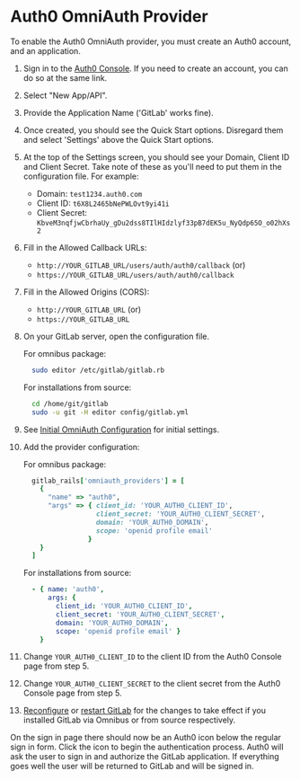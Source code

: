 # Auth0 OmniAuth Provider

To enable the Auth0 OmniAuth provider, you must create an Auth0 account, and an
application.

1. Sign in to the [Auth0 Console](https://auth0.com/auth/login). If you need to
   create an account, you can do so at the same link.

1. Select "New App/API".

1. Provide the Application Name ('GitLab' works fine).

1. Once created, you should see the Quick Start options. Disregard them and
   select 'Settings' above the Quick Start options.

1. At the top of the Settings screen, you should see your Domain, Client ID and
   Client Secret. Take note of these as you'll need to put them in the
   configuration file. For example:
   - Domain: `test1234.auth0.com`
   - Client ID: `t6X8L2465bNePWLOvt9yi41i`
   - Client Secret: `KbveM3nqfjwCbrhaUy_gDu2dss8TIlHIdzlyf33pB7dEK5u_NyQdp65O_o02hXs2`

1. Fill in the Allowed Callback URLs:
   - `http://YOUR_GITLAB_URL/users/auth/auth0/callback` (or)
   - `https://YOUR_GITLAB_URL/users/auth/auth0/callback`

1. Fill in the Allowed Origins (CORS):
   - `http://YOUR_GITLAB_URL` (or)
   - `https://YOUR_GITLAB_URL`

1. On your GitLab server, open the configuration file.

   For omnibus package:

   ```sh
     sudo editor /etc/gitlab/gitlab.rb
   ```

   For installations from source:

   ```sh
     cd /home/git/gitlab
     sudo -u git -H editor config/gitlab.yml
   ```

1. See [Initial OmniAuth Configuration](omniauth.md#initial-omniauth-configuration)
   for initial settings.

1. Add the provider configuration:

   For omnibus package:

   ```ruby
     gitlab_rails['omniauth_providers'] = [
       {
         "name" => "auth0",
         "args" => { client_id: 'YOUR_AUTH0_CLIENT_ID',
                     client_secret: 'YOUR_AUTH0_CLIENT_SECRET',
                     domain: 'YOUR_AUTH0_DOMAIN',
                     scope: 'openid profile email'
                   }
       }
     ]
   ```

   For installations from source:

   ```yaml
     - { name: 'auth0',
         args: {
           client_id: 'YOUR_AUTH0_CLIENT_ID',
           client_secret: 'YOUR_AUTH0_CLIENT_SECRET',
           domain: 'YOUR_AUTH0_DOMAIN',
           scope: 'openid profile email' }
       }
   ```

1. Change `YOUR_AUTH0_CLIENT_ID` to the client ID from the Auth0 Console page
   from step 5.

1. Change `YOUR_AUTH0_CLIENT_SECRET` to the client secret from the Auth0 Console
   page from step 5.

1. [Reconfigure][] or [restart GitLab][] for the changes to take effect if you
   installed GitLab via Omnibus or from source respectively.

On the sign in page there should now be an Auth0 icon below the regular sign in
form. Click the icon to begin the authentication process. Auth0 will ask the
user to sign in and authorize the GitLab application. If everything goes well
the user will be returned to GitLab and will be signed in.

[reconfigure]: ../administration/restart_gitlab.md#omnibus-gitlab-reconfigure
[restart GitLab]: ../administration/restart_gitlab.md#installations-from-source
